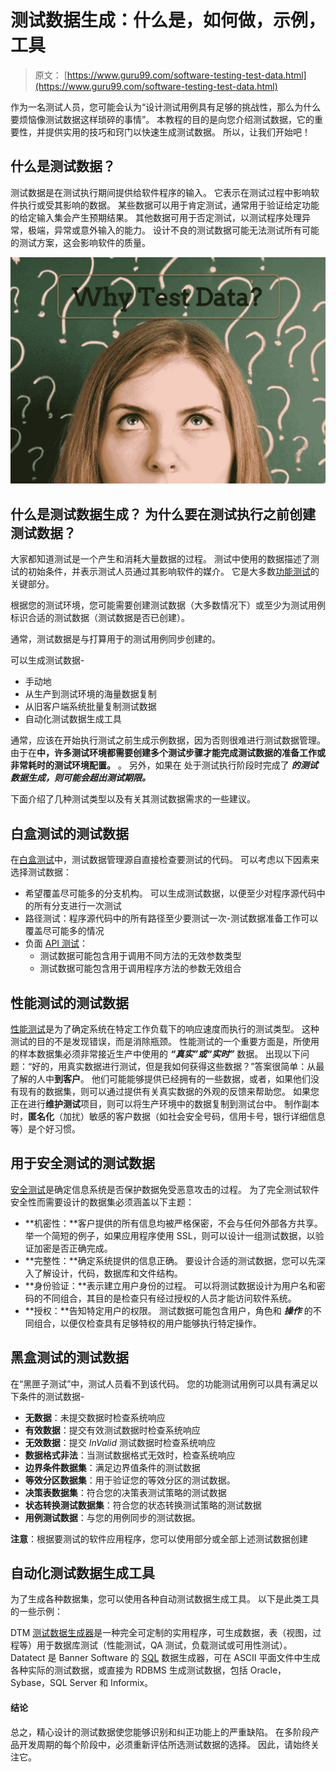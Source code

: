 # 测试数据生成：什么是，如何做，示例，工具

> 原文： [https://www.guru99.com/software-testing-test-data.html](https://www.guru99.com/software-testing-test-data.html)

作为一名测试人员，您可能会认为“设计测试用例具有足够的挑战性，那么为什么要烦恼像测试数据这样琐碎的事情”。 本教程的目的是向您介绍测试数据，它的重要性，并提供实用的技巧和窍门以快速生成测试数据。 所以，让我们开始吧！

## 什么是测试数据？

测试数据是在测试执行期间提供给软件程序的输入。 它表示在测试过程中影响软件执行或受其影响的数据。 某些数据可以用于肯定测试，通常用于验证给定功能的给定输入集会产生预期结果。 其他数据可用于否定测试，以测试程序处理异常，极端，异常或意外输入的能力。 设计不良的测试数据可能无法测试所有可能的测试方案，这会影响软件的质量。

![Tips and Tricks to Generate Test Data](img/71beb582f7a92fe43fecb85ed54ffdd6.png)

## 什么是测试数据生成？ 为什么要在测试执行之前创建测试数据？

大家都知道测试是一个产生和消耗大量数据的过程。 测试中使用的数据描述了测试的初始条件，并表示测试人员通过其影响软件的媒介。 它是大多数[功能测试](/functional-testing.html)的关键部分。

根据您的测试环境，您可能需要创建测试数据（大多数情况下）或至少为测试用例标识合适的测试数据（测试数据是否已创建）。

通常，测试数据是与打算用于的测试用例同步创建的。

可以生成测试数据-

*   手动地
*   从生产到测试环境的海量数据复制
*   从旧客户端系统批量复制测试数据
*   自动化测试数据生成工具

通常，应该在开始执行测试之前生成示例数据，因为否则很难进行测试数据管理。 由于在**中，许多测试环境都需要创建多个测试步骤才能完成测试数据的准备工作或非常耗时的测试环境配置。** 。 另外，如果在 处于测试执行阶段时完成了 ***的测试数据生成，则可能会超出测试期限。***

下面介绍了几种测试类型以及有关其测试数据需求的一些建议。

## 白盒测试的测试数据

在[白盒测试](/white-box-testing.html)中，测试数据管理源自直接检查要测试的代码。 可以考虑以下因素来选择测试数据：

*   希望覆盖尽可能多的分支机构。 可以生成测试数据，以便至少对程序源代码中的所有分支进行一次测试
*   路径测试：程序源代码中的所有路径至少要测试一次-测试数据准备工作可以覆盖尽可能多的情况
*   负面 [API 测试](/api-testing.html)：
    *   测试数据可能包含用于调用不同方法的无效参数类型
    *   测试数据可能包含用于调用程序方法的参数无效组合

## 性能测试的测试数据

[性能测试](/performance-testing.html)是为了确定系统在特定工作负载下的响应速度而执行的测试类型。 这种测试的目的不是发现错误，而是消除瓶颈。 性能测试的一个重要方面是，所使用的样本数据集必须非常接近生产中使用的 ***“真实”或“实时”*** 数据。 出现以下问题：“好的，用真实数据进行测试，但是我如何获得这些数据？”答案很简单：从最了解的人中**到客户**。 他们可能能够提供已经拥有的一些数据，或者，如果他们没有现有的数据集，则可以通过提供有关真实数据的外观的反馈来帮助您。 如果您正在进行**维护测试**项目，则可以将生产环境中的数据复制到测试台中。 制作副本时，**匿名化**（加扰）敏感的客户数据（如社会安全号码，信用卡号，银行详细信息等）是个好习惯。

## 用于安全测试的测试数据

[安全测试](/what-is-security-testing.html)是确定信息系统是否保护数据免受恶意攻击的过程。 为了完全测试软件安全性而需要设计的数据集必须涵盖以下主题：

*   **机密性：**客户提供的所有信息均被严格保密，不会与任何外部各方共享。 举一个简短的例子，如果应用程序使用 SSL，则可以设计一组测试数据，以验证加密是否正确完成。
*   **完整性：**确定系统提供的信息正确。 要设计合适的测试数据，您可以先深入了解设计，代码，数据库和文件结构。
*   **身份验证：**表示建立用户身份的过程。 可以将测试数据设计为用户名和密码的不同组合，其目的是检查只有经过授权的人员才能访问软件系统。
*   **授权：**告知特定用户的权限。 测试数据可能包含用户，角色和 ***操作*** 的不同组合，以便仅检查具有足够特权的用户能够执行特定操作。

## 黑盒测试的测试数据

在“黑匣子测试”中，测试人员看不到该代码。 您的功能测试用例可以具有满足以下条件的测试数据-

*   **无数据**：未提交数据时检查系统响应
*   **有效数据**：提交有效测试数据时检查系统响应
*   **无效数据**：提交 *InValid* 测试数据时检查系统响应
*   **数据格式非法**：当测试数据格式无效时，检查系统响应
*   **边界条件数据集**：满足边界值条件的测试数据
*   **等效分区数据集**：用于验证您的等效分区的测试数据。
*   **决策表数据集**：符合您的决策表测试策略的测试数据
*   **状态转换测试数据集**：符合您的状态转换测试策略的测试数据
*   **用例测试数据**：与您的用例同步的测试数据。

**注意**：根据要测试的软件应用程序，您可以使用部分或全部上述测试数据创建

## 自动化测试数据生成工具

为了生成各种数据集，您可以使用各种自动测试数据生成工具。 以下是此类工具的一些示例：

DTM [测试数据生成器](http://www.sqledit.com/dg/ "DTM")是一种完全可定制的实用程序，可生成数据，表（视图，过程等）用于数据库测试（性能测试，QA 测试，负载测试或可用性测试）。
Datatect 是 Banner Software 的 [SQL](/sql.html) 数据生成器，可在 ASCII 平面文件中生成各种实际的测试数据，或直接为 RDBMS 生成测试数据，包括 Oracle，Sybase，SQL Server 和 Informix。

#### 结论

总之，精心设计的测试数据使您能够识别和纠正功能上的严重缺陷。 在多阶段产品开发周期的每个阶段中，必须重新评估所选测试数据的选择。 因此，请始终关注它。